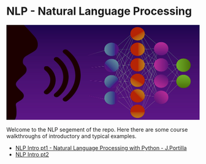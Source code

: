 # NLP - Natural Language Processing

![](https://github.com/irisida/machine_learning/blob/master/image_resources/nlp.jpg)

Welcome to the NLP segement of the repo. Here there are some course walkthroughs of introductory and typical examples.

- [NLP Intro pt1 - Natural Language Processing with Python - J.Portilla](https://github.com/irisida/machine_learning/tree/master/nlp/nlp_intro_pt1)
- [NLP Intro pt2]()